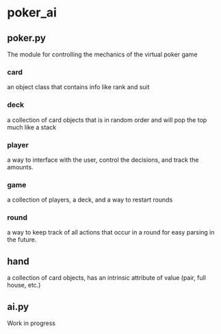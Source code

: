 # poker_ai

## poker.py
The module for controlling the mechanics of the virtual poker game

### card
an object class that contains info like rank and suit

### deck
a collection of card objects that is in random order and will pop the top much like a stack
### player
a way to interface with the user, control the decisions, and track the amounts.
### game
a collection of players, a deck, and a way to restart rounds
### round
a way to keep track of all actions that occur in a round for easy parsing in the future.


## hand
a collection of card objects, has an intrinsic attribute of value (pair, full house, etc.)

## ai.py
Work in progress
